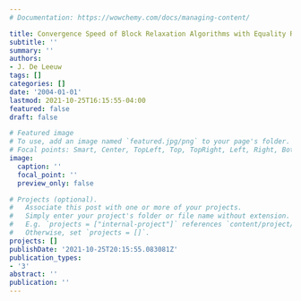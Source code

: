 ```yaml
---
# Documentation: https://wowchemy.com/docs/managing-content/

title: Convergence Speed of Block Relaxation Algorithms with Equality Restrictions
subtitle: ''
summary: ''
authors:
- J. De Leeuw
tags: []
categories: []
date: '2004-01-01'
lastmod: 2021-10-25T16:15:55-04:00
featured: false
draft: false

# Featured image
# To use, add an image named `featured.jpg/png` to your page's folder.
# Focal points: Smart, Center, TopLeft, Top, TopRight, Left, Right, BottomLeft, Bottom, BottomRight.
image:
  caption: ''
  focal_point: ''
  preview_only: false

# Projects (optional).
#   Associate this post with one or more of your projects.
#   Simply enter your project's folder or file name without extension.
#   E.g. `projects = ["internal-project"]` references `content/project/deep-learning/index.md`.
#   Otherwise, set `projects = []`.
projects: []
publishDate: '2021-10-25T20:15:55.083081Z'
publication_types:
- '3'
abstract: ''
publication: ''
---
```


